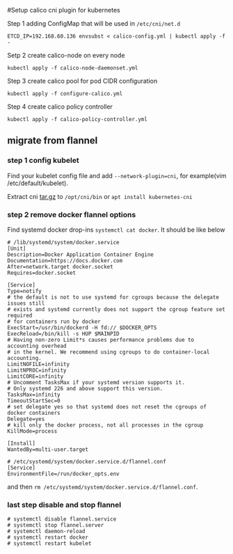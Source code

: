 #Setup calico cni plugin for kubernetes

Step 1 adding ConfigMap that will be used in `/etc/cni/net.d`

```
ETCD_IP=192.168.60.136 envsubst < calico-config.yml | kubectl apply -f -
```

Setp 2 create calico-node on every node

```
kubectl apply -f calico-node-daemonset.yml
```

Step 3 create calico pool for pod CIDR configuration

```
kubectl apply -f configure-calico.yml
```

Step 4 create calico policy controller

```
kubectl apply -f calico-policy-controller.yml
```

## migrate from flannel

### step 1 config kubelet

Find your kubelet config file and add `--network-plugin=cni`, for example(vim /etc/default/kubelet).

Extract cni [tar.gz](https://storage.googleapis.com/kubernetes-release/network-plugins/cni-amd64-07a8a28637e97b22eb8dfe710eeae1344f69d16e.tar.gz) to `/opt/cni/bin` or `apt install kubernetes-cni`

### step 2 remove docker flannel options

Find systemd docker drop-ins `systemctl cat docker`. It should be like below

```
# /lib/systemd/system/docker.service
[Unit]
Description=Docker Application Container Engine
Documentation=https://docs.docker.com
After=network.target docker.socket
Requires=docker.socket

[Service]
Type=notify
# the default is not to use systemd for cgroups because the delegate issues still
# exists and systemd currently does not support the cgroup feature set required
# for containers run by docker
ExecStart=/usr/bin/dockerd -H fd:// $DOCKER_OPTS
ExecReload=/bin/kill -s HUP $MAINPID
# Having non-zero Limit*s causes performance problems due to accounting overhead
# in the kernel. We recommend using cgroups to do container-local accounting.
LimitNOFILE=infinity
LimitNPROC=infinity
LimitCORE=infinity
# Uncomment TasksMax if your systemd version supports it.
# Only systemd 226 and above support this version.
TasksMax=infinity
TimeoutStartSec=0
# set delegate yes so that systemd does not reset the cgroups of docker containers
Delegate=yes
# kill only the docker process, not all processes in the cgroup
KillMode=process

[Install]
WantedBy=multi-user.target

# /etc/systemd/system/docker.service.d/flannel.conf
[Service]
EnvironmentFile=/run/docker_opts.env
```
and then `rm /etc/systemd/system/docker.service.d/flannel.conf`.

### last step disable and stop flannel
```
# systemctl disable flannel.service
# systemctl stop flannel.server
# systemctl daemon-reload
# systemctl restart docker
# systemctl restart kubelet
```
